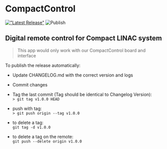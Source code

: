 # CompactControl

[!["Latest Release"](https://img.shields.io/badge/Release-v1.5.5-9cf.svg)](https://github.com/saeeddiscovery/CompactControl/releases/latest)
![Publish](https://github.com/saeeddiscovery/CompactControl/workflows/Publish/badge.svg)

## Digital remote control for Compact LINAC system

> This app would only work with our CompactControl board and interface

To publish the release automatically:
- Update CHANGELOG.md with the correct version and logs
- Commit changes
- Tag the last commit (Tag should be identical to Changelog Version):  
    ```> git tag v1.0.0 HEAD```
- push with tag:   
    ```> git push origin --tag v1.0.0```

- to delete a tag:    
```git tag -d v1.0.0```
- to delete a tag on the remote:  
```git push --delete origin v1.0.0```

